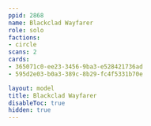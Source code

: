 ```yaml
---
ppid: 2868
name: Blackclad Wayfarer
role: solo
factions:
- circle
scans: 2
cards:
- 365071c0-ee23-3456-9ba3-e528421736ad
- 595d2e03-b0a3-389c-8b29-fc4f5331b70e

layout: model
title: Blackclad Wayfarer
disableToc: true
hidden: true
---
```

